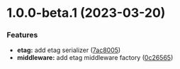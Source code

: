 # 1.0.0-beta.1 (2023-03-20)


### Features

* **etag:** add etag serializer ([7ac8005](https://github.com/httpland/etag-middleware/commit/7ac8005a1cd39c6e924c87933f42ae1cbe21b920))
* **middleware:** add etag middleware factory ([0c26565](https://github.com/httpland/etag-middleware/commit/0c2656524c3e6513913cf8f07b707a5b0a0da05f))
